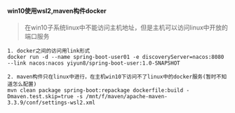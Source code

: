 #### win10使用wsl2,maven构件docker
> 在win10子系统linux中不能访问主机地址，但是主机可以访问linux中开放的端口服务
```shell
1. docker之间的访问用link形式
docker run -d --name spring-boot-user01 -e discoveryServer=nacos:8080 --link nacos:nacos yiyun8/spring-boot-user:1.0-SNAPSHOT

2. maven构件只在linux中进行，在主机win10下访问不了linux中的docker服务(暂时不知道怎么配置)
mvn clean package spring-boot:repackage dockerfile:build -Dmaven.test.skip=true -s /mnt/f/maven/apache-maven-3.3.9/conf/settings-wsl2.xml
```


